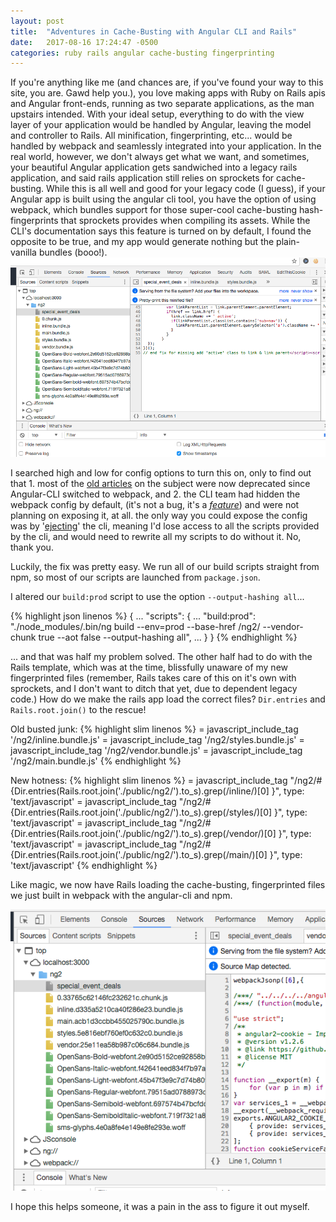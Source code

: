 ```yaml
---
layout: post
title:  "Adventures in Cache-Busting with Angular CLI and Rails"
date:   2017-08-16 17:24:47 -0500
categories: ruby rails angular cache-busting fingerprinting
---
```


If you're anything like me (and chances are, if you've found your way to this site, you are. Gawd help you.), you love making apps with Ruby on Rails apis and Angular front-ends, running as two separate applications, as the man upstairs intended. With your ideal setup, everything to do with the view layer of your application would be handled by Angular, leaving the model and controller to Rails. All minification, fingerprinting, etc... would be handled by webpack and seamlessly integrated into your application. In the real world, however, we don't always get what we want, and sometimes, your beautiful Angular application gets sandwiched into a legacy rails application, and said rails application still relies on sprockets for cache-busting. While this is all well and good for your legacy code (I guess), if your Angular app is built using the angular cli tool, you have the option of using webpack, which bundles support for those super-cool cache-busting hash-fingerprints that sprockets provides when compiling its assets. While the CLI's documentation says this feature is turned on by default, I found the opposite to be true, and my app would generate nothing but the plain-vanilla bundles (booo!). 
![Old busted junk](/assets/webpack-fingerprinting-before.png)

I searched high and low for config options to turn this on, only to find out that 1. most of the [old articles][cache-busting-angular-cli] on the subject were now deprecated since Angular-CLI switched to webpack, and 2. the CLI team had hidden the webpack config by default, (it's not a bug, it's a *[feature][angular-cli-meets-webpack]*) and were not planning on exposing it, at all. the only way you could expose the config was by '[ejecting][eject]' the cli, meaning I'd lose access to all the scripts provided by the cli, and would need to rewrite all my scripts to do without it. No, thank you. 

Luckily, the fix was pretty easy. We run all of our build scripts straight from npm, so most of our scripts are launched from `package.json`. 

I altered our `build:prod` script to use the option `--output-hashing all`...

 {% highlight json linenos %}
{
  ...
  "scripts": {
    ...
    "build:prod": "./node_modules/.bin/ng build --env=prod --base-href /ng2/ --vendor-chunk true --aot false --output-hashing all",
    ...
  }
}
{% endhighlight %}


... and that was half my problem solved. The other half had to do with the Rails template, which was at the time, blissfully unaware of my new fingerprinted files (remember, Rails takes care of this on it's own with sprockets, and I don't want to ditch that yet, due to dependent legacy code.) How do we make the rails app load the correct files? `Dir.entries` and `Rails.root.join()` to the rescue! 

Old busted junk: 
 {% highlight slim linenos %}
     = javascript_include_tag '/ng2/inline.bundle.js'
     = javascript_include_tag '/ng2/styles.bundle.js'
     = javascript_include_tag '/ng2/vendor.bundle.js'
     = javascript_include_tag '/ng2/main.bundle.js'
 {% endhighlight %}



 New hotness: 
 {% highlight slim linenos %}
     = javascript_include_tag "/ng2/#{Dir.entries(Rails.root.join('./public/ng2/').to_s).grep(/inline/)[0] }", type: 'text/javascript'
     = javascript_include_tag "/ng2/#{Dir.entries(Rails.root.join('./public/ng2/').to_s).grep(/styles/)[0] }", type: 'text/javascript'
     = javascript_include_tag "/ng2/#{Dir.entries(Rails.root.join('./public/ng2/').to_s).grep(/vendor/)[0] }", type: 'text/javascript'
     = javascript_include_tag "/ng2/#{Dir.entries(Rails.root.join('./public/ng2/').to_s).grep(/main/)[0] }", type: 'text/javascript'
{% endhighlight %}


Like magic, we now have Rails loading the cache-busting, fingerprinted files we just built in webpack with the angular-cli and npm.

![New hotness](/assets/webpack-fingerprinting-after.png)

I hope this helps someone, it was a pain in the ass to figure it out myself.

[cache-busting-angular-cli]: https://medium.com/@jonnysamps/cache-busting-with-angular-cli-916db52c8db0
[angular-cli-meets-webpack]: https://medium.com/@jeff.boothe/angular-cli-meets-webpack-7c9b1a1e1e89
[eject]: https://github.com/angular/angular-cli/wiki/eject
